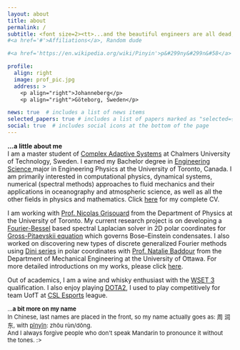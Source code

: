 ```yaml
---
layout: about
title: about
permalink: /
subtitle: <font size=2><tt>...and the beautiful engineers are all dead, <br> the secret technicians conspire for their own glamour <br> in the Future...</tt> <br> &#160&#160&#160&#160&#160&#160 &#160 &#160 &#160 &#160 &#160 &#160 &#160 &#160 &#160&#160 &#160 &#160 &#160 &#160 &#160 &#160 &#160  &#160 &#160 &#160 &#160 &#160 &#160 &#160 &#160  &#160 &#160 &#160 &#160  &#8212 Allen Ginsberg, Kral Majales (King of May)
#<a href='#'>Affiliations</a>, Random dude

#<a href='https://en.wikipedia.org/wiki/Pinyin'>p&#299ny&#299n&#58</a>

profile:
  align: right
  image: prof_pic.jpg
  address: >
    <p align="right">Johanneberg</p>
    <p align="right">Göteborg, Sweden</p>

news: true  # includes a list of news items
selected_papers: true # includes a list of papers marked as "selected={true}"
social: true  # includes social icons at the bottom of the page
---
```


<b> ...a little about me</b> <br>
I am a master student of [Complex Adaptive Systems](https://www.chalmers.se/en/education/programmes/masters-info/Pages/Complex-Adaptive-Systems.aspx) at Chalmers University of Technology, Sweden. I earned my Bachelor degree in
[Engi](https://engsci.utoronto.ca/program/what-is-engsci/)[neering Science ](https://youtu.be/BcPO4yhWSUg) major in Engineering Physics at the University of Toronto, Canada. I am primarily interested in computational physics, dynamical systems, numerical (spectral methods) approaches to fluid mechanics and their applications in oceanography and atmospheric science, as well as all the other fields in physics and mathematics.
Click [here](/assets/pdf/RundongZhou_CV.pdf) for my complete CV.

I am working with [Prof. Nicolas Grisouard](https://sites.physics.utoronto.ca/nicolasgrisouard) from the Department of Physics at the University of Toronto. My current research project is on developing a [Fourier-Bessel](https://en.wikipedia.org/wiki/Fourier%E2%80%93Bessel_series) based spectral Laplacian solver in 2D polar coordinates for [Gross-Pitaevskii equation](https://en.wikipedia.org/wiki/Gross%E2%80%93Pitaevskii_equation) which governs Bose–Einstein condensates. I also worked on discovering new types of discrete generalized Fourier methods using [Dini series](https://mathworld.wolfram.com/DiniExpansion.html) in polar coordinates with [Prof. Natalie Baddour](https://engineering.uottawa.ca/people/baddour-natalie) from the Department of Mechanical Engineering at the University of Ottawa. For more detailed introductions on my works, please click [here](/projects).

Out of academics, I am a wine and whisky enthusiast with the [WSET 3](https://www.wsetglobal.com/qualifications/wset-level-3-award-in-wines/) qualification. I also enjoy playing [DOTA2](https://www.dota2.com/home), I used to play competitively for team UofT at [CSL Esports](https://cslesports.com/#who) league.

<font size=2>
...<b>a bit more on my name</b> <br>
In Chinese, last names are placed in the front, so my name actually goes as: 周 润东, with <a href='https://en.wikipedia.org/wiki/Pinyin'>pīnyīn</a>: zhōu rùn/dōng. <br>And I always forgive people who don't speak Mandarin to pronounce it without the tones. :></font>


<!-- Write your biography here. Tell the world about yourself. Link to your favorite [subreddit](http://reddit.com). You can put a picture in, too. The code is already in, just name your picture `prof_pic.jpg` and put it in the `img/` folder.

Put your address / P.O. box / other info right below your picture. You can also disable any these elements by editing `profile` property of the YAML header of your `_pages/about.md`. Edit `_bibliography/papers.bib` and Jekyll will render your [publications page](/al-folio/publications/) automatically.

Link to your social media connections, too. This theme is set up to use [Font Awesome icons](http://fortawesome.github.io/Font-Awesome/) and [Academicons](https://jpswalsh.github.io/academicons/), like the ones below. Add your Facebook, Twitter, LinkedIn, Google Scholar, or just disable all of them. -->
